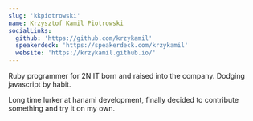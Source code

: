 ```yaml
---
slug: 'kkpiotrowski'
name: Krzysztof Kamil Piotrowski
socialLinks:
  github: 'https://github.com/krzykamil'
  speakerdeck: 'https://speakerdeck.com/krzykamil'
  website: 'https://krzykamil.github.io/'
---
```


Ruby programmer for 2N IT born and raised into the company. Dodging javascript by habit.

Long time lurker at hanami development, finally decided to contribute something and try it on my own.
